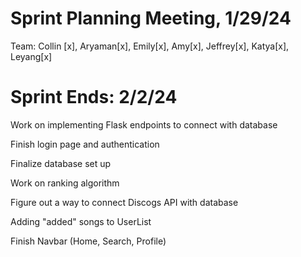# Sprint Planning Meeting, 1/29/24
Team: Collin [x], Aryaman[x], Emily[x], Amy[x], Jeffrey[x], Katya[x], Leyang[x] 

# Sprint Ends: 2/2/24

Work on implementing Flask endpoints to connect with database

Finish login page and authentication

Finalize database set up

Work on ranking algorithm

Figure out a way to connect Discogs API with database

Adding "added" songs to UserList

Finish Navbar (Home, Search, Profile)
